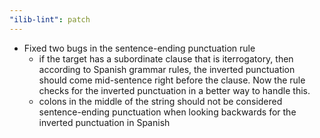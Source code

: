 ```yaml
---
"ilib-lint": patch
---
```


- Fixed two bugs in the sentence-ending punctuation rule
  - if the target has a subordinate clause that is iterrogatory, then according to Spanish grammar rules, the inverted punctuation should come mid-sentence right before the clause. Now the rule checks for the inverted punctuation in a better way to handle this.
  - colons in the middle of the string should not be considered sentence-ending punctuation when looking backwards for the inverted punctuation in Spanish
